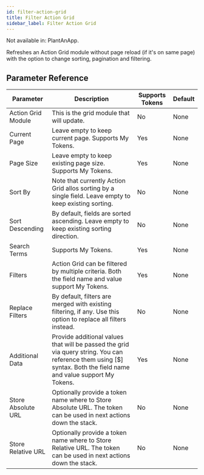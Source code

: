 ```yaml
---
id: filter-action-grid
title: Filter Action Grid
sidebar_label: Filter Action Grid
---
```


Not available in: PlantAnApp.


Refreshes an Action Grid module without page reload (if it's on same page) with the option to change sorting, pagination and filtering.

## Parameter Reference
| Parameter | Description | Supports Tokens | Default |
| -- | -- | -- | -- |
| Action Grid Module | This is the grid module that will update. | No | None |
| Current Page | Leave empty to keep current page. Supports My Tokens. | Yes | None |
| Page Size | Leave empty to keep existing page size. Supports My Tokens. | Yes | None |
| Sort By | Note that currently Action Grid allos sorting by a single field. Leave empty to keep existing sorting. | No | None |
| Sort Descending | By default, fields are sorted ascending. Leave empty to keep existing sorting direction. | No | None |
| Search Terms | Supports My Tokens. | Yes | None |
| Filters | Action Grid can be filtered by multiple criteria. Both the field name and value support My Tokens. | Yes | None |
| Replace Filters | By default, filters are merged with existing filtering, if any. Use this option to replace all filters instead. | No | None |
| Additional Data | Provide additional values that will be passed the grid via query string. You can reference them using [$] syntax. Both the field name and value support My Tokens. | Yes | None |
| Store Absolute URL | Optionally provide a token name where to Store Absolute URL. The token can be used in next actions down the stack. | No | None |
| Store Relative URL | Optionally provide a token name where to Store Relative URL. The token can be used in next actions down the stack. | No | None |
